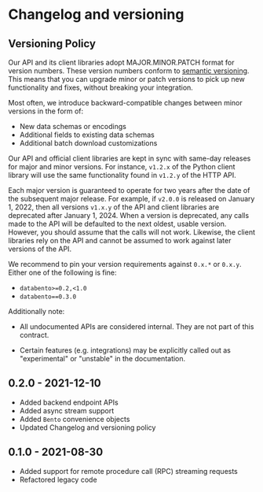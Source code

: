 # Changelog and versioning

## Versioning Policy

Our API and its client libraries adopt MAJOR.MINOR.PATCH format
for version numbers. These version numbers conform to
[semantic versioning](https://semver.org). This means that you can upgrade
minor or patch versions to pick up new functionality and fixes, without breaking
your integration.

Most often, we introduce backward-compatible changes between minor versions
in the form of:

- New data schemas or encodings
- Additional fields to existing data schemas
- Additional batch download customizations

Our API and official client libraries are kept in sync with same-day releases
for major and minor versions. For instance, `v1.2.x` of the Python client
library will use the same functionality found in `v1.2.y` of the HTTP API.

Each major version is guaranteed to operate for two years after the date
of the subsequent major release. For example, if `v2.0.0` is released on
January 1, 2022, then all versions `v1.x.y` of the API and client libraries
are deprecated after January 1, 2024. When a version is deprecated,
any calls made to the API will be defaulted to the next oldest, usable version.
However, you should assume that the calls will not work. Likewise, the client
libraries rely on the API and cannot be assumed to work against later versions
of the API.

We recommend to pin your version requirements against `0.x.*` or `0.x.y`.
Either one of the following is fine:

- `databento>=0.2,<1.0`
- `databento==0.3.0`

Additionally note:
- All undocumented APIs are considered internal. They are not part of this contract.

- Certain features (e.g. integrations) may be explicitly called out as
"experimental" or "unstable" in the documentation.



## 0.2.0 - 2021-12-10
 - Added backend endpoint APIs
 - Added async stream support
 - Added `Bento` convenience objects
 - Updated Changelog and versioning policy

## 0.1.0 - 2021-08-30
 - Added support for remote procedure call (RPC) streaming requests
 - Refactored legacy code
